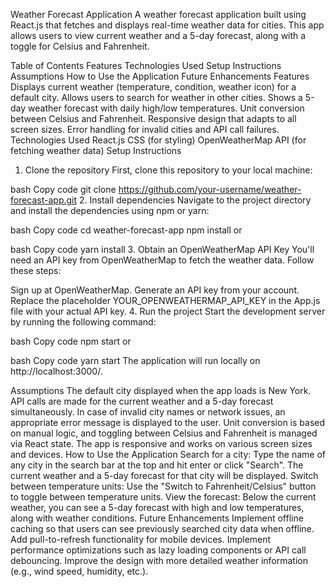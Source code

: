 Weather Forecast Application
A weather forecast application built using React.js that fetches and displays real-time weather data for cities. This app allows users to view current weather and a 5-day forecast, along with a toggle for Celsius and Fahrenheit.

Table of Contents
Features
Technologies Used
Setup Instructions
Assumptions
How to Use the Application
Future Enhancements
Features
Displays current weather (temperature, condition, weather icon) for a default city.
Allows users to search for weather in other cities.
Shows a 5-day weather forecast with daily high/low temperatures.
Unit conversion between Celsius and Fahrenheit.
Responsive design that adapts to all screen sizes.
Error handling for invalid cities and API call failures.
Technologies Used
React.js
CSS (for styling)
OpenWeatherMap API (for fetching weather data)
Setup Instructions
1. Clone the repository
First, clone this repository to your local machine:

bash
Copy code
git clone https://github.com/your-username/weather-forecast-app.git
2. Install dependencies
Navigate to the project directory and install the dependencies using npm or yarn:

bash
Copy code
cd weather-forecast-app
npm install
or

bash
Copy code
yarn install
3. Obtain an OpenWeatherMap API Key
You'll need an API key from OpenWeatherMap to fetch the weather data. Follow these steps:

Sign up at OpenWeatherMap.
Generate an API key from your account.
Replace the placeholder YOUR_OPENWEATHERMAP_API_KEY in the App.js file with your actual API key.
4. Run the project
Start the development server by running the following command:

bash
Copy code
npm start
or

bash
Copy code
yarn start
The application will run locally on http://localhost:3000/.

Assumptions
The default city displayed when the app loads is New York.
API calls are made for the current weather and a 5-day forecast simultaneously.
In case of invalid city names or network issues, an appropriate error message is displayed to the user.
Unit conversion is based on manual logic, and toggling between Celsius and Fahrenheit is managed via React state.
The app is responsive and works on various screen sizes and devices.
How to Use the Application
Search for a city: Type the name of any city in the search bar at the top and hit enter or click "Search". The current weather and a 5-day forecast for that city will be displayed.
Switch between temperature units: Use the "Switch to Fahrenheit/Celsius" button to toggle between temperature units.
View the forecast: Below the current weather, you can see a 5-day forecast with high and low temperatures, along with weather conditions.
Future Enhancements
Implement offline caching so that users can see previously searched city data when offline.
Add pull-to-refresh functionality for mobile devices.
Implement performance optimizations such as lazy loading components or API call debouncing.
Improve the design with more detailed weather information (e.g., wind speed, humidity, etc.).